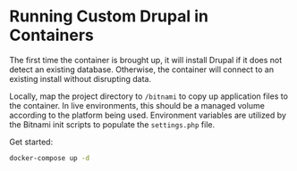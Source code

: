 # Running Custom Drupal in Containers

The first time the container is brought up, it will install Drupal if it does not detect an existing database.
Otherwise, the container will connect to an existing install without disrupting data.

Locally, map the project directory to `/bitnami` to copy up application files to the container.
In live environments, this should be a managed volume according to the platform being used.
Environment variables are utilized by the Bitnami init scripts to populate the `settings.php` file.

Get started:

```bash
docker-compose up -d
```
